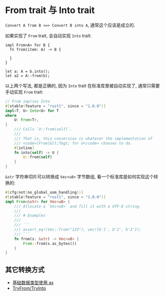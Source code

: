 
# From trait 与 Into trait

`Convert A from B <=> Convert B into A`, 通常这个应该是成立的.

如果实现了 `From` trait, 会自动实现 `Into` trait:

```no_run
impl From<A> for B {
  fn from(item: A) -> B {
    
  }
}

let a: A = b.into();
let a2 = A::from(b);
```
以上两个写法, 都是正确的, 因为 `Into` trait 在标准库里被自动实现了, 通常只需要手动实现 `From` trait:

```rust
// From implies Into
#[stable(feature = "rust1", since = "1.0.0")]
impl<T, U> Into<U> for T
where
    U: From<T>,
{
    /// Calls `U::from(self)`.
    ///
    /// That is, this conversion is whatever the implementation of
    /// <code>[From]&lt;T&gt; for U</code> chooses to do.
    #[inline]
    fn into(self) -> U {
        U::from(self)
    }
}
```

`&str` 字符串切片可以转换成 `Vec<u8>` 字节数组, 看一个标准库是如何实现这个转换的:
```rust
#[cfg(not(no_global_oom_handling))]
#[stable(feature = "rust1", since = "1.0.0")]
impl From<&str> for Vec<u8> {
    /// Allocate a `Vec<u8>` and fill it with a UTF-8 string.
    ///
    /// # Examples
    ///
    /// ```
    /// assert_eq!(Vec::from("123"), vec![b'1', b'2', b'3']);
    /// ```
    fn from(s: &str) -> Vec<u8> {
        From::from(s.as_bytes())
    }
}
```

## 其它转换方式
- [基础数据类型使用 as](../fundamental/cast.md)
- [TryFrom/TryInto](../common-traits/try-from-try-into.md)
